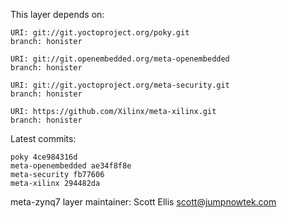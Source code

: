 This layer depends on:

    URI: git://git.yoctoproject.org/poky.git
    branch: honister

    URI: git://git.openembedded.org/meta-openembedded
    branch: honister

    URI: git://git.yoctoproject.org/meta-security.git
    branch: honister

    URI: https://github.com/Xilinx/meta-xilinx.git
    branch: honister

Latest commits:

    poky 4ce984316d
    meta-openembedded ae34f8f8e
    meta-security fb77606
    meta-xilinx 294482da

meta-zynq7 layer maintainer: Scott Ellis <scott@jumpnowtek.com>
